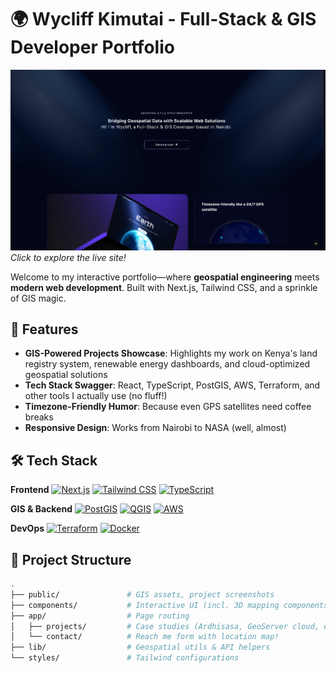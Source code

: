 # 🌍 Wycliff Kimutai - Full-Stack & GIS Developer Portfolio

[![Portfolio Screenshot](/public/screenshot.png)](https://your-portfolio-link.com)
*Click to explore the live site!*

Welcome to my interactive portfolio—where **geospatial engineering** meets **modern web development**. Built with Next.js, Tailwind CSS, and a sprinkle of GIS magic.

## 🚀 Features

- **GIS-Powered Projects Showcase**: Highlights my work on Kenya's land registry system, renewable energy dashboards, and cloud-optimized geospatial solutions
- **Tech Stack Swagger**: React, TypeScript, PostGIS, AWS, Terraform, and other tools I actually use (no fluff!)
- **Timezone-Friendly Humor**: Because even GPS satellites need coffee breaks
- **Responsive Design**: Works from Nairobi to NASA (well, almost)

## 🛠️ Tech Stack

**Frontend**
[![Next.js](https://img.shields.io/badge/Next.js-000000?logo=nextdotjs&logoColor=white)](https://nextjs.org/)
[![Tailwind CSS](https://img.shields.io/badge/Tailwind_CSS-38B2AC?logo=tailwind-css&logoColor=white)](https://tailwindcss.com/)
[![TypeScript](https://img.shields.io/badge/TypeScript-3178C6?logo=typescript&logoColor=white)](https://typescriptlang.org/)

**GIS & Backend**
[![PostGIS](https://img.shields.io/badge/PostGIS-336791?logo=postgresql&logoColor=white)](https://postgis.net/)
[![QGIS](https://img.shields.io/badge/QGIS-589632?logo=qgis&logoColor=white)](https://qgis.org/)
[![AWS](https://img.shields.io/badge/AWS-232F3E?logo=amazon-aws&logoColor=white)](https://aws.amazon.com/)

**DevOps**
[![Terraform](https://img.shields.io/badge/Terraform-7B42BC?logo=terraform&logoColor=white)](https://terraform.io/)
[![Docker](https://img.shields.io/badge/Docker-2496ED?logo=docker&logoColor=white)](https://docker.com/)

## 📂 Project Structure

```bash
.
├── public/               # GIS assets, project screenshots
├── components/           # Interactive UI (incl. 3D mapping components)
├── app/                  # Page routing
│   ├── projects/         # Case studies (Ardhisasa, GeoServer cloud, etc.)
│   └── contact/          # Reach me form with location map!
├── lib/                  # Geospatial utils & API helpers
└── styles/               # Tailwind configurations
